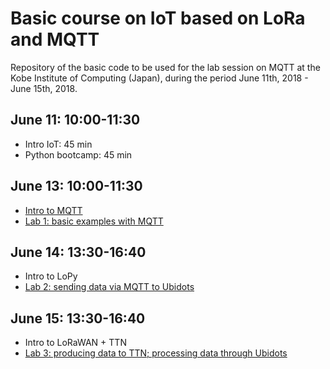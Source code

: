 # Basic course on IoT based on LoRa and MQTT

Repository of the basic code to be used for the lab session on MQTT at the Kobe Institute of Computing (Japan), during the period June 11th, 2018 - June 15th, 2018.


## June 11: 10:00-11:30
- Intro IoT: 45 min
- Python bootcamp: 45 min

## June 13: 10:00-11:30
- [Intro to MQTT](https://github.com/pmanzoni/pythonMQTT_062018/blob/master/introMQTT_v1.pdf)
- [Lab 1: basic examples with MQTT](https://hackmd.io/s/SySWKp2AM)

## June 14: 13:30-16:40
- Intro to LoPy
- [Lab 2: sending data via MQTT to Ubidots](https://hackmd.io/s/Hke4Ya3Az)

## June 15: 13:30-16:40
- Intro to LoRaWAN + TTN
- [Lab 3: producing data to TTN; processing data through Ubidots](https://hackmd.io/s/ByuMvEnJ7)

